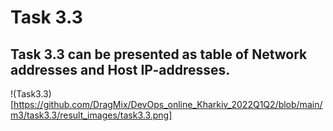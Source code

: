 # Task 3.3

## Task 3.3 can be presented as table of Network addresses and Host IP-addresses.
!(Task3.3)[https://github.com/DragMix/DevOps_online_Kharkiv_2022Q1Q2/blob/main/m3/task3.3/result_images/task3.3.png]